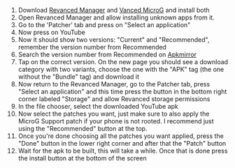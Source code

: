 1. Download [Revanced Manager](https://github.com/revanced/revanced-manager/releases) and [Vanced MicroG](https://github.com/TeamVanced/VancedMicroG/releases) and install both
2. Open Revanced Manager and allow installing unknown apps from it.
3. Go to the 'Patcher' tab and press on "Select an application"
4. Now press on YouTube
5. Now it should show two versions: "Current" and "Recommended", remember the version number from Recommended
6. Search the version number from Recommended on [Apkmirror](https://www.apkmirror.com/uploads/?appcategory=youtube)
7. Tap on the correct version. On the new page you should see a download category with two variants, choose the one with the "APK" tag (the one without the "Bundle" tag) and download it
8. Now return to the Revanced Manager, go to the Patcher tab, press "Select an application" and this time press the button in the bottom right corner labeled "Storage" and allow Revanced storage permissions
9. In the file chooser, select the downloaded YouTube apk
10. Now select the patches you want, just make sure to also apply the MicroG Support patch if your phone is not rooted. I recommend just using the "Recommended" button at the top.
11. Once you're done choosing all the patches you want applied, press the "Done" button in the lower right corner and after that the "Patch" button
12. Wait for the apk to be built, this will take a while. Once that is done press the install button at the bottom of the screen 
